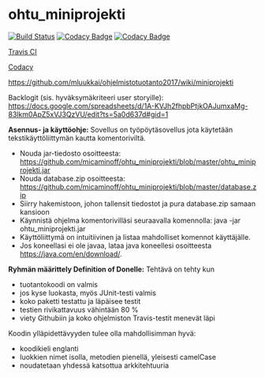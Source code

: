 # ohtu_miniprojekti
[![Build Status](https://travis-ci.org/micaminoff/ohtu_miniprojekti.svg?branch=master)](https://travis-ci.org/micaminoff/ohtu_miniprojekti)
[![Codacy Badge](https://api.codacy.com/project/badge/Coverage/d11375bdbe984bdbbad74d83e588c210)](https://www.codacy.com/app/micaminoff/ohtu_miniprojekti?utm_source=github.com&utm_medium=referral&utm_content=micaminoff/ohtu_miniprojekti&utm_campaign=Badge_Coverage)
[![Codacy Badge](https://api.codacy.com/project/badge/Grade/d11375bdbe984bdbbad74d83e588c210)](https://www.codacy.com/app/micaminoff/ohtu_miniprojekti?utm_source=github.com&amp;utm_medium=referral&amp;utm_content=micaminoff/ohtu_miniprojekti&amp;utm_campaign=Badge_Grade)

[Travis CI](https://travis-ci.org/micaminoff/ohtu_miniprojekti)

[Codacy](https://www.codacy.com/app/micaminoff/ohtu_miniprojekti/dashboard)

https://github.com/mluukkai/ohjelmistotuotanto2017/wiki/miniprojekti

Backlogit (sis. hyväksymäkriteeri user storyille): 
https://docs.google.com/spreadsheets/d/1A-KVJh2fhpbPtjkOAJumxaMg-83lkm0ApZ5xVJ3QzVU/edit?ts=5a0d637d#gid=1


<strong>Asennus- ja käyttöohje:</strong>
Sovellus on työpöytäsovellus jota käytetään tekstikäyttöliittymän kautta komentoriviltä.
- Nouda jar-tiedosto osoitteesta: https://github.com/micaminoff/ohtu_miniprojekti/blob/master/ohtu_miniprojekti.jar
- Nouda database.zip osoitteesta: https://github.com/micaminoff/ohtu_miniprojekti/blob/master/database.zip
- Siirry hakemistoon, johon tallensit tiedostot ja pura database.zip samaan kansioon
- Käynnistä ohjelma komentorivilläsi seuraavalla komennolla: java -jar ohtu_miniprojekti.jar
- Käyttöliittymä on intuitiivinen ja listaa mahdolliset komennot käyttäjälle.
- Jos koneellasi ei ole javaa, lataa java koneellesi osoitteesta https://java.com/en/download/.


<strong>Ryhmän määrittely Definition of Donelle:</strong>
Tehtävä on tehty kun
  - tuotantokoodi on valmis
  - jos kyse luokasta, myös JUnit-testi valmis
  - koko paketti testattu ja läpäisee testit
  - testien rivikattavuus vähintään 80 %
  - viety Githubiin ja koko ohjelmiston Travis-testit menevät läpi

Koodin ylläpidettävyyden tulee olla mahdollisimman hyvä:
- koodikieli englanti
- luokkien nimet isolla, metodien pienellä, yleisesti camelCase
- noudatetaan yhdessä katsottua arkkitehtuuria
